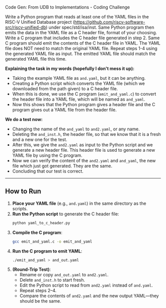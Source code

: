 Code Gen: From UDB to Implementations - Coding Challenge

Write a Python program that reads at least one of the YAML files in the RISC-V Unified Database project (https://github.com/riscv-software-src/riscv-unified-db) under spec/std/isa/inst.
Same Python program then emits the data in the YAML file as a C header file, format of your choosing.
Write a C program that includes the C header file generated in step 2.
Same C program should emit the contents of the C header file in YAML. The YAML file does NOT need to match the original YAML file.
Repeat steps 1-4 using the generated YAML file as input. The emitted YAML file should match the generated YAML file this time.



**Explaining the task in my words (hopefully I don't mess it up):**

- Taking the example YAML file as `and.yaml`, but it can be anything.
- Creating a Python script which converts the YAML file (which we downloaded from the path given) to a C header file.
- When this is done, we use the C program (`emit_and_yaml.c`) to convert the header file into a YAML file, which will be named as `and_yaml`.
- Now this shows that the Python program gives a header file and the C program gives out a YAML file from the header file.

**We do a test now:**

- Changing the name of the `and_yaml` to `and2.yaml`, or any name.
- Deleting the `and_inst.h`, the header file, so that we know that it is a fresh and a new one for the test.
- After this, we give the `and2.yaml` as input to the Python script and we generate a new header file. This header file is used to generate a new YAML file by using the C program.
- Now we can verify the content of the `and2.yaml` and `and_yaml`, the new file which just got generated. They are the same.
- Concluding that our test is correct.

---

## How to Run

1. **Place your YAML file** (e.g., `and.yaml`) in the same directory as the scripts.
2. **Run the Python script** to generate the C header file:
   ```sh
   python yaml_to_c_header.py
   ```
3. **Compile the C program**:
   ```sh
   gcc emit_and_yaml.c -o emit_and_yaml
   ```
4. **Run the C program to emit YAML**:
   ```sh
   ./emit_and_yaml > and_out.yaml
   ```
5. **(Round-Trip Test)**:
   - Rename or copy `and_out.yaml` to `and2.yaml`.
   - Delete `and_inst.h` to start fresh.
   - Edit the Python script to read from `and2.yaml` instead of `and.yaml`.
   - Repeat steps 2–4.
   - Compare the contents of `and2.yaml` and the new output YAML—they should be the same.
